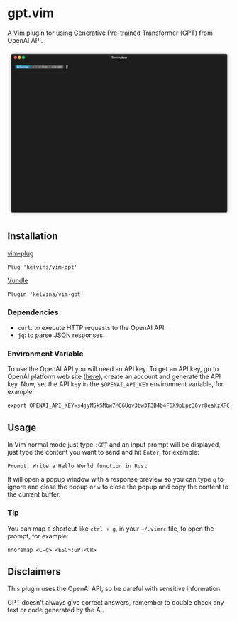 # gpt.vim

A Vim plugin for using Generative Pre-trained Transformer (GPT) from OpenAI API.

![Demo GIF](imgs/demo.gif)

## Installation

[vim-plug](https://github.com/junegunn/vim-plug)

```
Plug 'kelvins/vim-gpt'
```

[Vundle](https://github.com/VundleVim/Vundle.vim)

```
Plugin 'kelvins/vim-gpt'
```

### Dependencies

- `curl`: to execute HTTP requests to the OpenAI API.
- `jq`: to parse JSON responses.

### Environment Variable

To use the OpenAI API you will need an API key. To get an API key, go to OpenAI platform web site ([here](https://platform.openai.com/account/api-keys)), create an account and generate the API key. Now, set the API key in the `$OPENAI_API_KEY` environment variable, for example:

```
export OPENAI_API_KEY=s4jyM5kSMbw7MG6Uqv3bw3T3B4b4F6X9pLpz36vr8eaKzXPC
```

## Usage

In Vim normal mode just type `:GPT` and an input prompt will be displayed, just type the content you want to send and hit `Enter`, for example:

```
Prompt: Write a Hello World function in Rust
```

It will open a popup window with a response preview so you can type `q` to ignore and close the popup or `w` to close the popup and copy the content to the current buffer.

### Tip

You can map a shortcut like `ctrl + g`, in your `~/.vimrc` file, to open the prompt, for example:

```
nnoremap <C-g> <ESC>:GPT<CR>
```

## Disclaimers

This plugin uses the OpenAI API, so be careful with sensitive information.

GPT doesn't always give correct answers, remember to double check any text or code generated by the AI.
